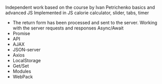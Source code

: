 Independent work based on the course by Ivan Petrichenko basics and advanced JS 
Implemented in JS calorie calculator, slider, tabs, timer
* The return form has been processed and sent to the server. Working with the server requests and responses Async/Await
* Promise
* API
* AJAX
* JSON-server
* Axios
* LocalStorage
* Get/Set
* Modules
* WebPack
